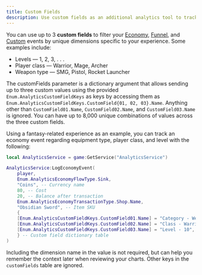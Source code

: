 ```yaml
---
title: Custom Fields
description: Use custom fields as an additional analytics tool to track unique milestones in your experience.
---
```


You can use up to 3 **custom fields** to filter your [Economy](./economy-events.md), [Funnel](./funnel-events.md), and [Custom](./custom-events.md) events by unique dimensions specific to your experience. Some examples include:

- Levels — 1, 2, 3, . . .
- Player class — Warrior, Mage, Archer
- Weapon type — SMG, Pistol, Rocket Launcher

The customFields parameter is a dictionary argument that allows sending up to three custom values using the provided `Enum.AnalyticsCustomFieldKeys` as keys by accessing them as `Enum.AnalyticsCustomFieldKeys.CustomField{01, 02, 03}.Name`. Anything other than `CustomField01.Name`, `CustomField02.Name`, and `CustomField03.Name` is ignored. You can have up to 8,000 unique combinations of values across the three custom fields.

Using a fantasy-related experience as an example, you can track an economy event regarding equipment type, player class, and level with the following:

```lua title="Tracking Custom Fields"
local AnalyticsService = game:GetService("AnalyticsService")

AnalyticsService:LogEconomyEvent(
    player,
    Enum.AnalyticsEconomyFlowType.Sink,
    "Coins", -- Currency name
    80, -- Cost
    20, -- Balance after transaction
    Enum.AnalyticsEconomyTransactionType.Shop.Name,
    "Obsidian Sword", -- Item SKU
    {
	[Enum.AnalyticsCustomFieldKeys.CustomField01.Name] = "Category - Weapon",
	[Enum.AnalyticsCustomFieldKeys.CustomField02.Name] = "Class - Warrior",
	[Enum.AnalyticsCustomFieldKeys.CustomField03.Name] = "Level - 10",
    } -- Custom field dictionary table
)
```

Including the dimension name in the value is not required, but can help you remember the context later when reviewing your charts. Other keys in the `customFields` table are ignored.
